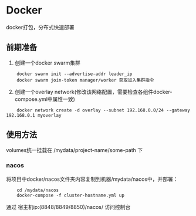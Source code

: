 # Docker
docker打包，分布式快速部署
## 前期准备  
1. 创建一个docker swarm集群
```
	docker swarm init --advertise-addr leader_ip
	docker swarm join-token manager/worker 获取加入集群指令
```
2. 创建一个overlay network(修改该网络配置，需要检查各组件docker-compose.yml中属性一致)
```
	docker network create -d overlay --subnet 192.168.0.0/24 --gateway 192.168.0.1 myoverlay
```

## 使用方法
volumes统一挂载在 /mydata/project-name/some-path 下
### nacos  
将项目中docker/nacos文件夹内容复制到机器/mydata/nacos中，并部署：
```
	cd /mydata/nacos
	docker-compose -f cluster-hostname.yml up
```  
通过  宿主机ip:(8848/8849/8850)/nacos/  访问控制台
